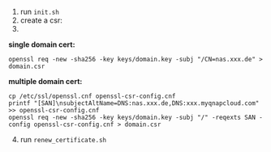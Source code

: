 1. run `init.sh`
2. create a csr:
3. 
**single domain cert:**
```
openssl req -new -sha256 -key keys/domain.key -subj "/CN=nas.xxx.de" > domain.csr
```

**multiple domain cert:**
```
cp /etc/ssl/openssl.cnf openssl-csr-config.cnf
printf "[SAN]\nsubjectAltName=DNS:nas.xxx.de,DNS:xxx.myqnapcloud.com" >> openssl-csr-config.cnf
openssl req -new -sha256 -key keys/domain.key -subj "/" -reqexts SAN -config openssl-csr-config.cnf > domain.csr
``` 
4. run `renew_certificate.sh`
